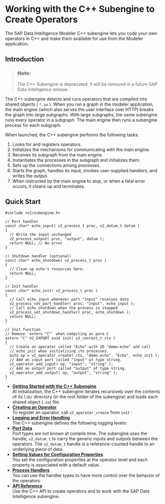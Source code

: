 <!-- loiod8f634ca17914f27953f28a757c04232 -->

# Working with the C++ Subengine to Create Operators

The SAP Data Intelligence Modeler C++ subengine lets you code your own operators in C++ and make them available for use from the Modeler application.



<a name="loiod8f634ca17914f27953f28a757c04232__section_z1k_cwt_2db"/>

## Introduction

> ### Note:  
> The C++ Subengine is deprecated. It will be removed in a future SAP Data Intelligence release.

The C++ subengine detects and runs operators that are compiled into shared objects \( `*.so` \). When you run a graph in the modeler application, the main engine \(which also serves the user interface over HTTP\) breaks the graph into large subgraphs. With large subgraphs, the same subengine runs every operator in a subgraph. The main engine then runs a subengine process for each subgraph.

When launched, the C++ subengine performs the following tasks:

1.  Looks for and registers operators.
2.  Initializes the mechanisms for communicating with the main engine.
3.  Receives its subgraph from the main engine.
4.  Instantiates the processes in the subgraph and initializes them.
5.  Sets up the connections among processes.
6.  Starts the graph, handles its input, invokes user-supplied handlers, and writes the output.
7.  When instructed by the main engine to stop, or when a fatal error occurs, it cleans up and terminates.



<a name="loiod8f634ca17914f27953f28a757c04232__section_epw_fwt_2db"/>

## Quick Start

```
#include <v2/subengine.h>

// Port handler
const char* echo_input( v2_process_t proc, v2_datum_t datum )
{
  // Write the input unchanged
  v2_process_output( proc, "output", datum );
  return NULL; // No error
}

// Shutdown handler (optional)
const char* echo_shutdown( v2_process_t proc )
{
  // Clean up echo's resources here.
  return NULL;
}

// Init handler
const char* echo_init( v2_process_t proc )
{
  // Call echo_input whenever port "input" receives data
  v2_process_set_port_handler( proc, "input", echo_input );
  // Call echo_shutdown when the process is stopped
  v2_process_set_shutdown_handler( proc, echo_shutdown );
  return NULL;
}

// Init function
// Remove `extern "C"` when compiling as pure C
extern "C" V2_EXPORT void init( v2_context_t ctx )
{
  // Create an operator called "Echo" with ID "demo.echo" and call
  // echo_init when initializing its processes.
  auto op = v2_operator_create( ctx, "demo.echo", "Echo", echo_init );
  // Add an input port called "input" of type string.
  v2_operator_add_input( op, "input", "string" );
  // Add an output port called "output" of type string.
  v2_operator_add_output( op, "output", "string" );
}
```

-   **[Getting Started with the C++ Subengine](getting-started-with-the-c-subengine-f2a5fb1.md "At initialization, the C++ subengine iterates recursively over the contents of its lib/ directory (in the root folder of
		the subengine) and loads each shared object (.so) file.")**  
At initialization, the C++ subengine iterates recursively over the contents of its `lib/` directory \(in the root folder of the subengine\) and loads each shared object \(`.so`\) file.
-   **[Creating an Operator](creating-an-operator-4600b5e.md "To register an operator, call v2_operator_create from
      init :")**  
To register an operator, call `v2_operator_create` from `init` :
-   **[Logging and Error Handling](logging-and-error-handling-46a2a22.md "The C++ subengine defines the following logging levels:")**  
The C++ subengine defines the following logging levels:
-   **[Port Data](port-data-28a448b.md "Port types are not known at compile time. The subengine uses the handle,
			v2_datum_t to carry the generic inputs and outputs between the
		operators. The v2_datum_t handle is a reference-counted handle to an
		underlying piece of data.")**  
Port types are not known at compile time. The subengine uses the handle, `v2_datum_t` to carry the generic inputs and outputs between the operators. The `v2_datum_t` handle is a reference-counted handle to an underlying piece of data.
-   **[Setting Values for Configuration Properties](setting-values-for-configuration-properties-ce22148.md "You set the configuration properties at the operator level and each property is
		associated with a default value.")**  
You set the configuration properties at the operator level and each property is associated with a default value.
-   **[Process Handlers](process-handlers-45b5d1d.md "You can use the handler types to have more control over the behavior of the
		operators.")**  
You can use the handler types to have more control over the behavior of the operators.
-   **[API Reference](api-reference-347c826.md "Use the C++ API to create operators and to work with the SAP Data Intelligence
		subengine.")**  
Use the C++ API to create operators and to work with the SAP Data Intelligence subengine.

